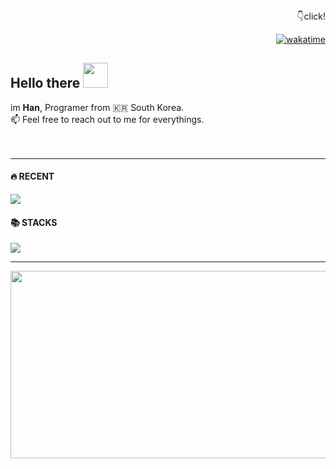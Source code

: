 

<!--
**ruukr8080/ruukr8080** is a ✨ _special_ ✨ repository because its `README.md` (this file) appears on your GitHub profile.

Here are some ideas to get you started:
깃모지 -> https://github.com/jolicode/emoji-search/blob/main/synonyms/cldr-emoji-annotation-synonyms-ko.txt
기술스택 -> https://simpleicons.org/
- 🔭 I’m currently working on ...
- 🌱 I’m currently learning ...
- 👯 I’m looking to collaborate on ...
- 🤔 I’m looking for help with ...
- 💬 Ask me about ...
- 📫 How to reach me: ...
- 😄 Pronouns: ...
- ⚡ Fun fact: ...
- 👇 
-->
<div align ="right">
 👇click! 
 
[![wakatime](https://wakatime.com/badge/user/ebd2b175-f4a4-4518-8bd6-1857080e291b.svg)](https://wakatime.com/@ebd2b175-f4a4-4518-8bd6-1857080e291b) 

</div>

##  Hello there <img width=40 src="https://cdn.jsdelivr.net/gh/Th3Wall/assets-cdn/PersonalGithubReadme/HandGreet.gif" width="35px" />
im **Han**, Programer from :kr: South Korea. </br>
📫 Feel free to reach out to me for everythings.<br/><br/><br/>

<!-- 
**in operation**
- [gitpages blog](https://ruukr8080.github.io)
-->
--- 
<div align=left><h4>🔥 RECENT </h4></div>
<div align=left> 
<img src="https://img.shields.io/badge/react-61DAFB?style=for-the-badge&logo=react&logoColor=black"> 
</div>
</div>


<div align=left><h4>📚 STACKS</h4></div>

<div align=left> 
  <img src="https://img.shields.io/badge/java-007396?style=for-the-badge&logo=java&logoColor=white"> 
<!--   <img src="https://img.shields.io/badge/c++-00599C?style=for-the-badge&logo=c%2B%2B&logoColor=white">
  <img src="https://img.shields.io/badge/python-3776AB?style=for-the-badge&logo=python&logoColor=white"> 
  <br>
  
  <img src="https://img.shields.io/badge/html5-E34F26?style=for-the-badge&logo=html5&logoColor=white"> 
  <img src="https://img.shields.io/badge/css-1572B6?style=for-the-badge&logo=css3&logoColor=white"> 
  <img src="https://img.shields.io/badge/javascript-F7DF1E?style=for-the-badge&logo=javascript&logoColor=black"> 
  <img src="https://img.shields.io/badge/jquery-0769AD?style=for-the-badge&logo=jquery&logoColor=white">
  <br>
  
  <img src="https://img.shields.io/badge/oracle-F80000?style=for-the-badge&logo=oracle&logoColor=white"> 
  <img src="https://img.shields.io/badge/mysql-4479A1?style=for-the-badge&logo=mysql&logoColor=white"> 
  <img src="https://img.shields.io/badge/mariaDB-003545?style=for-the-badge&logo=mariaDB&logoColor=white"> 
  <img src="https://img.shields.io/badge/mongoDB-47A248?style=for-the-badge&logo=MongoDB&logoColor=white">
  <img src="https://img.shields.io/badge/firebase-FFCA28?style=for-the-badge&logo=firebase&logoColor=white">
  <br>
  
  <img src="https://img.shields.io/badge/react-61DAFB?style=for-the-badge&logo=react&logoColor=black"> 
  <img src="https://img.shields.io/badge/vue.js-4FC08D?style=for-the-badge&logo=vue.js&logoColor=white"> 
  <img src="https://img.shields.io/badge/angular.js-DD0031?style=for-the-badge&logo=angularjs&logoColor=white">
  <img src="https://img.shields.io/badge/node.js-339933?style=for-the-badge&logo=Node.js&logoColor=white">
  <br>
  
  <img src="https://img.shields.io/badge/spring-6DB33F?style=for-the-badge&logo=spring&logoColor=white"> 
  <img src="https://img.shields.io/badge/express-000000?style=for-the-badge&logo=express&logoColor=white">
  <img src="https://img.shields.io/badge/django-092E20?style=for-the-badge&logo=django&logoColor=white">
  <img src="https://img.shields.io/badge/flask-000000?style=for-the-badge&logo=flask&logoColor=white">
  <img src="https://img.shields.io/badge/flutter-02569B?style=for-the-badge&logo=flutter&logoColor=white">
  
  <img src="https://img.shields.io/badge/bootstrap-7952B3?style=for-the-badge&logo=bootstrap&logoColor=white">
  <br>

  <img src="https://img.shields.io/badge/linux-FCC624?style=for-the-badge&logo=linux&logoColor=black"> 
  <img src="https://img.shields.io/badge/amazonaws-232F3E?style=for-the-badge&logo=amazonaws&logoColor=white"> 
  <img src="https://img.shields.io/badge/apache tomcat-F8DC75?style=for-the-badge&logo=apachetomcat&logoColor=white">
  <br>
  
  <img src="https://img.shields.io/badge/github-181717?style=for-the-badge&logo=github&logoColor=white">
  <img src="https://img.shields.io/badge/git-F05032?style=for-the-badge&logo=git&logoColor=white">
  <img src="https://img.shields.io/badge/fontawesome-339AF0?style=for-the-badge&logo=fontawesome&logoColor=white">
  <br> -->
</div>

---

<div>
<img
  src="https://render.gitanimals.org/farms/ruukr8080"
  width="1000"
  height="300"
/>
</div>

